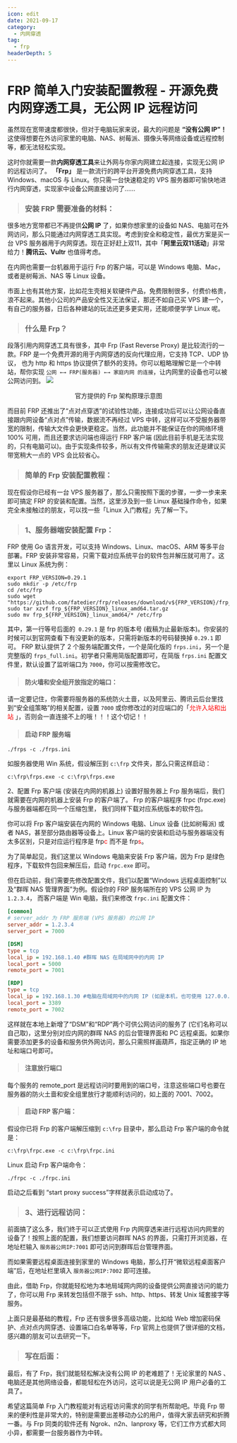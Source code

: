 ```yaml
---
icon: edit
date: 2021-09-17
category:
  - 内网穿透
tag:
  - frp
headerDepth: 5
---
```



# FRP 简单入门安装配置教程 - 开源免费内网穿透工具，无公网 IP 远程访问
虽然现在宽带速度都很快，但对于电脑玩家来说，最大的问题是 **“没有公网 IP”！** 这使得想要在外访问家里的电脑、NAS、树莓派、摄像头等网络设备或远程控制等，都无法轻松实现。

这时你就需要一款**内网穿透工具**来让外网与你家内网建立起连接，实现无公网 IP 的远程访问了。 **「Frp」** 是一款流行的跨平台开源免费内网穿透工具，支持 Windows、macOS 与 Linux。你只需一台快速稳定的 VPS 服务器即可愉快地进行内网穿透，实现家中设备公网直接访问了……


> ### 安装 FRP 需要准备的材料：

很多地方宽带都已不再提供**公网 IP** 了，如果你想家里的设备如 NAS、电脑可在外网访问，那么只能通过内网穿透工具实现。考虑到安全和稳定性，最优方案是买一台 VPS 服务器用于内网穿透。现在正好赶上双11，其中「**阿里云双11活动**」非常给力！**腾讯云、Vultr** 也值得考虑。

在内网也需要一台机器用于运行 Frp 的客户端，可以是 Windows 电脑、Mac，或者是树莓派、NAS 等 Linux 设备。

市面上也有其他方案，比如花生壳相关软硬件产品，免费限制很多，付费价格贵，浪不起来。其他小公司的产品安全性又无法保证，那还不如自己买 VPS 建一个，有自己的服务器，日后各种建站的玩法还更多更实用，还能顺便学学 Linux 呢。

> ### 什么是 Frp？

段落引用内网穿透工具有很多，其中 Frp (Fast Reverse Proxy) 是比较流行的一款。FRP 是一个免费开源的用于内网穿透的反向代理应用，它支持 TCP、UDP 协议， 也为 http 和 https 协议提供了额外的支持。你可以粗略理解它是一个中转站，帮你实现 ```公网 ←→ FRP(服务器) ←→ 家庭内网 的连接```，让内网里的设备也可以被公网访问到。
![](https://img.iplaysoft.com/wp-content/uploads/2019/frp/frp_architecture.png!0x0.webp)
<center>官方提供的 Frp 架构原理示意图</center>

而目前 FRP 还推出了“点对点穿透”的试验性功能，连接成功后可以让公网设备直接跟内网设备“点对点”传输，数据流不再经过 VPS 中转，这样可以不受服务器带宽的限制，传输大文件会更快更稳定。当然，此功能并不能保证在你的网络环境 100% 可用，而且还要求访问端也得运行 FRP 客户端 (因此目前手机是无法实现的，只有电脑可以)。由于实现条件较多，所以有文件传输需求的朋友还是建议买带宽稍大一点的 VPS 会比较省心。

> ### 简单的 Frp 安装配置教程：
现在假设你已经有一台 VPS 服务器了，那么只需按照下面的步骤，一步一步来来即可搞定 FRP 的安装和配置。当然，这里涉及到一些 Linux 基础操作命令，如果完全未接触过的朋友，可以找一些「Linux 入门教程」先了解一下。

> ### 1、服务器端安装配置 Frp：
FRP 使用 Go 语言开发，可以支持 Windows、Linux、macOS、ARM 等多平台部署。FRP 安装非常容易，只需下载对应系统平台的软件包并解压就可用了。这里以 Linux 系统为例：
``` shell
export FRP_VERSION=0.29.1
sudo mkdir -p /etc/frp
cd /etc/frp
sudo wget "https://github.com/fatedier/frp/releases/download/v${FRP_VERSION}/frp_${FRP_VERSION}_linux_amd64.tar.gz"
sudo tar xzvf frp_${FRP_VERSION}_linux_amd64.tar.gz
sudo mv frp_${FRP_VERSION}_linux_amd64/* /etc/frp
```
其中，第一行等号后面的``` 0.29.1``` 是 frp 的版本号 (截稿为止最新版本)。你安装的时候可以到官网查看下有没更新的版本，只需将新版本的号码替换掉 ```0.29.1``` 即可。
FRP 默认提供了 2 个服务端配置文件，一个是简化版的 ```frps.ini```，另一个是完整版的 ```frps_full.ini```。初学者只需用简版配置即可，在简版 ```frps.ini``` 配置文件里，默认设置了监听端口为 ```7000```，你可以按需修改它。
>#### 防火墙和安全组开放指定的端口：
请一定要记住，你需要将服务器的系统防火土啬，以及阿里云、腾讯云后台里找到“安全组策略”的相关配置，设置 ```7000``` 或你修改过的对应端口的「<Font color = 'red'>允许入站和出站 </font>」，否则会一直连接不上的哦！！！这个切记！！

>#### 启动 FRP 服务端

``` shell
./frps -c ./frps.ini
```

如服务器使用 Win 系统，假设解压到 ```c:\frp``` 文件夹，那么只需这样启动：
``` shell
c:\frp\frps.exe -c c:\frp\frps.exe
```
2、配置 Frp 客户端 (安装在内网的机器上)
设置好服务器上 Frp 服务端后，我们就需要在内网的机器上安装 Frp 的客户端了。 Frp 的客户端程序 frpc (frpc.exe) 与服务器端都在同一个压缩包里， 我们同样下载对应系统版本的软件包。

你可以将 Frp 客户端安装在内网的 Windows 电脑、Linux 设备 (比如树莓派) 或者 NAS，甚至部分路由器等设备上。Linux 客户端的安装和启动与服务器端没有太多区别，只是对应运行程序是 frp<Font color = 'red'>c</font> 而不是 frp<Font color = 'red'>s</font>。

为了简单起见，我们这里以 Windows 电脑来安装 Frp 客户端，因为 Frp 是绿色程序，下载软件包回来解压后，启动 ```frpc.exe``` 即可。

但在启动前，我们需要先修改配置文件，我们以配置“Windows 远程桌面控制”以及“群晖 NAS 管理界面”为例。假设你的 FRP 服务端所在的 VPS 公网 IP 为 ```1.2.3.4```， 而客户端是 Win 电脑，我们来修改 ```frpc.ini``` 配置文件：

``` ini
[common]
# server_addr 为 FRP 服务端 (VPS 服务器) 的公网 IP
server_addr = 1.2.3.4
server_port = 7000

[DSM]
type = tcp
local_ip = 192.168.1.40 #群晖 NAS 在局域网中的内网 IP
local_port = 5000
remote_port = 7001

[RDP]
type = tcp
local_ip = 192.168.1.30 #电脑在局域网中的内网 IP (如是本机，也可使用 127.0.0.1)
local_port = 3389
remote_port = 7002
```

这样就在本地上新增了“DSM”和“RDP”两个可供公网访问的服务了 (它们名称可以自己取)，这里分别对应内网的群晖 NAS 的后台管理界面和 PC 远程桌面。如果你需要添加更多的设备和服务供外网访问，那么只需照样画葫芦，指定正确的 IP 地址和端口号即可。

>#### 注意放行端口
每个服务的 remote_port 是远程访问时要用到的端口号，注意这些端口号也要在服务器的防火土啬和安全组里放行才能顺利访问的，如上面的 7001、7002。

>#### 启动 FRP 客户端：
假设你已将 Frp 的客户端解压缩到 ``` c:\frp ``` 目录中，那么启动 Frp 客户端的命令就是：
``` shell
c:\frp\frpc.exe -c c:\frp\frpc.ini
```
Linux 启动 Frp 客户端命令：
``` shell 
./frpc -c ./frpc.ini
```
启动之后看到 “start proxy success”字样就表示启动成功了。
 
>### 3、进行远程访问：
前面搞了这么多，我们终于可以正式使用 Frp 内网穿透来进行远程访问内网里的设备了！按照上面的配置，我们想要访问群晖 NAS 的界面，只需打开浏览器，在地址栏输入 ```服务器公网IP:7001``` 即可访问到群晖后台管理界面。

而如果需要远程桌面连接到家里的 Windows 电脑，那么打开“微软远程桌面客户端”后，在地址栏里填入 ``` 服务器公网IP:7002 ``` 即可连接。

由此，借助 Frp，你就能轻松地为本地局域网内网的设备提供公网直接访问的能力了，你可以用 Frp 来转发包括但不限于 ssh、http、https、转发 Unix 域套接字等服务。

上面只是最基础的教程，Frp 还有很多很多高级功能，比如给 Web 增加密码保护、点对点内网穿透、设置端口白名单等等，Frp 官网上也提供了很详细的文档，感兴趣的朋友可以去研究一下。

>### 写在后面：
最后，有了 Frp，我们就能轻松解决没有公网 IP 的老难题了！无论家里的 NAS 、电脑还是其他网络设备，都能轻松在外访问，这可以说是无公网 IP 用户必备的工具了。

希望这篇简单 Frp 入门教程能对有远程访问需求的同学有所帮助吧。毕竟 Frp 带来的便利性是非常大的，特别是需要出差移动办公的用户，值得大家去研究和折腾一番。与 Frp 同类的软件还有 Ngrok、n2n、lanproxy 等，它们工作方式都大同小异，都需要一台服务器作为中转。